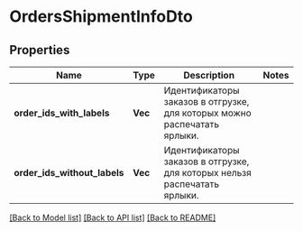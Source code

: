 # OrdersShipmentInfoDto

## Properties
Name | Type | Description | Notes
------------ | ------------- | ------------- | -------------
**order_ids_with_labels** | **Vec<i64>** | Идентификаторы заказов в отгрузке, для которых можно распечатать ярлыки. | 
**order_ids_without_labels** | **Vec<i64>** | Идентификаторы заказов в отгрузке, для которых нельзя распечатать ярлыки. | 

[[Back to Model list]](../README.md#documentation-for-models) [[Back to API list]](../README.md#documentation-for-api-endpoints) [[Back to README]](../README.md)


